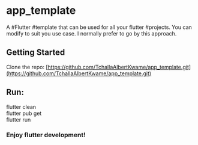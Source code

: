 # app_template

A #Flutter #template that can be used for all your flutter #projects. You can modify to suit you use case. I normally prefer to go by this approach.

## Getting Started

Clone the repo:  [https://github.com/TchallaAlbertKwame/app_template.git](https://github.com/TchallaAlbertKwame/app_template.git)
## Run:  
flutter clean  
flutter pub get   
 flutter run  
### Enjoy flutter development!


